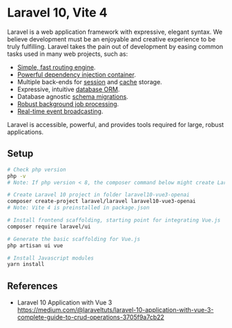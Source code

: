 # Laravel 10, Vite 4

Laravel is a web application framework with expressive, elegant syntax. We believe development must be an enjoyable and creative experience to be truly fulfilling. Laravel takes the pain out of development by easing common tasks used in many web projects, such as:

- [Simple, fast routing engine](https://laravel.com/docs/routing).
- [Powerful dependency injection container](https://laravel.com/docs/container).
- Multiple back-ends for [session](https://laravel.com/docs/session) and [cache](https://laravel.com/docs/cache) storage.
- Expressive, intuitive [database ORM](https://laravel.com/docs/eloquent).
- Database agnostic [schema migrations](https://laravel.com/docs/migrations).
- [Robust background job processing](https://laravel.com/docs/queues).
- [Real-time event broadcasting](https://laravel.com/docs/broadcasting).

Laravel is accessible, powerful, and provides tools required for large, robust applications.

## Setup

```sh
# Check php version
php -v
# Note: If php version < 8, the composer command below might create Laravel 8 instead of 10

# Create Laravel 10 project in folder laravel10-vue3-openai
composer create-project laravel/laravel laravel10-vue3-openai
# Note: Vite 4 is preinstalled in package.json

# Install frontend scaffolding, starting point for integrating Vue.js
composer require laravel/ui

# Generate the basic scaffolding for Vue.js
php artisan ui vue

# Install Javascript modules
yarn install
```

## References

* Laravel 10 Application with Vue 3 https://medium.com/@laraveltuts/laravel-10-application-with-vue-3-complete-guide-to-crud-operations-3705f9a7cb22